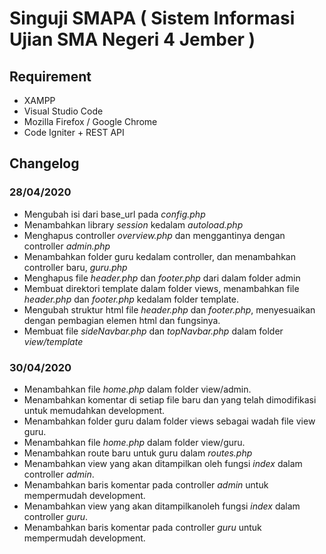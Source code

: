 # Singuji SMAPA ( Sistem Informasi Ujian SMA Negeri 4 Jember )

## Requirement
- XAMPP
- Visual Studio Code
- Mozilla Firefox / Google Chrome
- Code Igniter + REST API

## Changelog

### 28/04/2020
- Mengubah isi dari base_url pada _config.php_
- Menambahkan library _session_ kedalam _autoload.php_
- Menghapus controller _overview.php_ dan menggantinya dengan controller _admin.php_
- Menambahkan folder guru kedalam controller, dan menambahkan controller baru, _guru.php_
- Menghapus file _header.php_ dan _footer.php_ dari dalam folder admin
- Membuat direktori template dalam folder views, menambahkan file _header.php_ dan _footer.php_ kedalam folder template.
- Mengubah struktur html file _header.php_ dan _footer.php_, menyesuaikan dengan pembagian elemen html dan fungsinya.
- Membuat file _sideNavbar.php_ dan _topNavbar.php_ dalam folder _view/template_

### 30/04/2020
- Menambahkan file _home.php_ dalam folder view/admin.
- Menambahkan komentar di setiap file baru dan yang telah dimodifikasi untuk memudahkan development.
- Menambahkan folder guru dalam folder views sebagai wadah file view guru.
- Menambahkan file _home.php_ dalam folder view/guru.
- Menambahkan route baru untuk guru dalam _routes.php_
- Menambahkan view yang akan ditampilkan oleh fungsi _index_ dalam controller _admin_.
- Menambahkan baris komentar pada controller _admin_ untuk mempermudah development.
- Menambahkan view yang akan ditampilkanoleh fungsi _index_ dalam controller _guru_.
- Menambahkan baris komentar pada controller _guru_ untuk mempermudah development.
